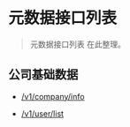 # 元数据接口列表

> 元数据接口列表 在此整理。 

## 公司基础数据

-  [/v1/company/info](/v1/company/info) 

- [/v1/user/list](/v1/user/list)